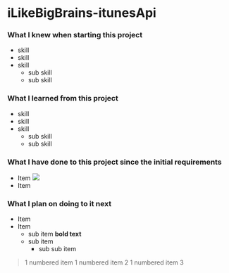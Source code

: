 # iLikeBigBrains-itunesApi

### What I knew when starting this project
- skill
- skill
- skill
  - sub skill
  - sub skill

### What I learned from this project
- skill
- skill
- skill
  - sub skill
  - sub skill

### What I have done to this project since the initial requirements
- Item <img src="something something">
- Item

### What I plan on doing to it next
- Item
- Item
  - sub item **bold text**
  - sub item
    - sub sub item

> 1 numbered item
> 1 numbered item 2
> 1 numbered item 3

